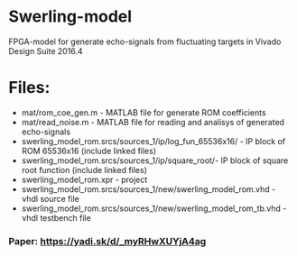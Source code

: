# Swerling-model
FPGA-model for generate echo-signals from fluctuating targets
in Vivado Design Suite 2016.4
# Files:
- mat/rom_coe_gen.m - MATLAB file for generate ROM coefficients
- mat/read_noise.m - MATLAB file for reading and analisys of generated echo-signals
- swerling_model_rom.srcs/sources_1/ip/log_fun_65536x16/ - IP block of ROM 65536x16 (include linked files)
- swerling_model_rom.srcs/sources_1/ip/square_root/- IP block of square root function (include linked files)
- swerling_model_rom.xpr - project
- swerling_model_rom.srcs/sources_1/new/swerling_model_rom.vhd - vhdl source file
- swerling_model_rom.srcs/sources_1/new/swerling_model_rom_tb.vhd - vhdl testbench file
### Paper: https://yadi.sk/d/_myRHwXUYjA4ag 
